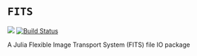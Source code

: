 # `FITS`

[![](https://img.shields.io/badge/docs-stable-blue.svg)](https://barrettp.github.io/FITS.jl/)
[![Build Status](https://github.com/barrettp/FITS/workflows/CI/badge.svg)](https://github.com/barrettp/FITS/actions)

A Julia Flexible Image Transport System (FITS) file IO package
